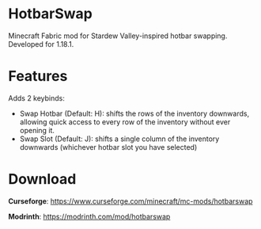 # HotbarSwap
Minecraft Fabric mod for Stardew Valley-inspired hotbar swapping. Developed for 1.18.1.

# Features
Adds 2 keybinds:
- Swap Hotbar (Default: H): shifts the rows of the inventory downwards, allowing quick access to every row of the inventory without ever opening it.
- Swap Slot (Default: J): shifts a single column of the inventory downwards (whichever hotbar slot you have selected)

# Download
**Curseforge**: https://www.curseforge.com/minecraft/mc-mods/hotbarswap

**Modrinth**: https://modrinth.com/mod/hotbarswap
